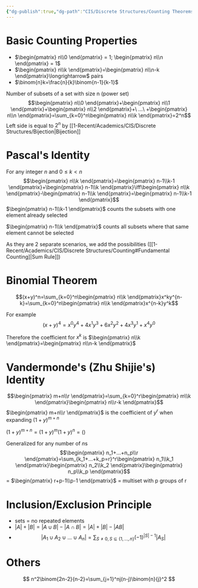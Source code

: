 ```yaml
---
{"dg-publish":true,"dg-path":"CIS/Discrete Structures/Counting Theorems.md","permalink":"/cis/discrete-structures/counting-theorems/","created":"2024-09-10T16:05:23.646-04:00","updated":"2025-07-08T10:47:55.273-04:00"}
---
```


# Basic Counting Properties
- $\begin{pmatrix} n\\0 \end{pmatrix} = 1; \begin{pmatrix} n\\n \end{pmatrix} = 1$
- $\begin{pmatrix} n\\k \end{pmatrix}=\begin{pmatrix} n\\n-k \end{pmatrix}\longrightarrow$ pairs
- $\binom{n}k=\frac{n}{k}\binom{n-1}{k-1}$

Number of subsets of a set with size n (power set)
$$\begin{pmatrix} n\\0 \end{pmatrix}+\begin{pmatrix} n\\1 \end{pmatrix}+\begin{pmatrix} n\\2 \end{pmatrix}+\ ...\ +\begin{pmatrix} n\\n \end{pmatrix}=\sum_{k=0}^n\begin{pmatrix} n\\k \end{pmatrix}=2^n$$
Left side is equal to $2^n$ by [[1-Recent/Academics/CIS/Discrete Structures/Bijection\|Bijection]]

# Pascal's Identity
For any integer $n$ and $0\leq k<n$ 
$$\begin{pmatrix} n\\k \end{pmatrix}=\begin{pmatrix} n-1\\k-1 \end{pmatrix}+\begin{pmatrix} n-1\\k \end{pmatrix}\iff\begin{pmatrix} n\\k \end{pmatrix}-\begin{pmatrix} n-1\\k \end{pmatrix}=\begin{pmatrix} n-1\\k-1 \end{pmatrix}$$
$\begin{pmatrix} n-1\\k-1 \end{pmatrix}$ counts the subsets with one element already selected

$\begin{pmatrix} n-1\\k \end{pmatrix}$ counts all subsets where that same element cannot be selected

As they are 2 separate scenarios, we add the possibilities ([[1-Recent/Academics/CIS/Discrete Structures/Counting#Fundamental Counting]\|Sum Rule]])
# Binomial Theorem
$$(x+y)^n=\sum_{k=0}^n\begin{pmatrix} n\\k \end{pmatrix}x^ky^{n-k}=\sum_{k=0}^n\begin{pmatrix} n\\k \end{pmatrix}x^{n-k}y^k$$

For example
$$(x+y)^4=x^0y^4+4x^1y^3+6x^2y^2+4x^3y^1+x^4y^0$$

Therefore the coefficient for $x^k$ is $\begin{pmatrix} n\\k \end{pmatrix}=\begin{pmatrix} n\\n-k \end{pmatrix}$

# Vandermonde's (Zhu Shijie's) Identity
$$\begin{pmatrix} m+n\\r \end{pmatrix}=\sum_{k=0}^r\begin{pmatrix} m\\k \end{pmatrix}\begin{pmatrix} n\\r-k \end{pmatrix}$$
$\begin{pmatrix} m+n\\r \end{pmatrix}$ is the coefficient of $y^r$ when expanding $(1+y)^{m+n}$

$(1+y)^{m+n}= (1+y)^{m}(1+y)^{n}=()$ 


Generalized for any number of $n$s
$$\begin{pmatrix} n_1+...+n_p\\r \end{pmatrix}=\sum_{k_1+...+k_p=r}^r\begin{pmatrix} n_1\\k_1 \end{pmatrix}\begin{pmatrix} n_2\\k_2 \end{pmatrix}\begin{pmatrix} n_p\\k_p \end{pmatrix}$$= $\begin{pmatrix} r+p-1\\p-1 \end{pmatrix}$ = multiset with p groups of r

# Inclusion/Exclusion Principle
- sets = no repeated elements
- $|A|+|B| =|A\cup B|-|A\cap B| = |A|+|B|-|AB|$    
- $$|A_1\cup A_2\ \cup\ ...\ \cup\ A_n|= \sum_{S\neq 0,S\subseteq\{1,...,n\}}(-1)^{|S|-1}|A_S|$$
# Others

$$
n^2\binom{2n-2}{n-2}=\sum_{j=1}^nj(n-j)\binom{n}{j}^2
$$

